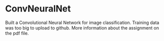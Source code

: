 # ConvNeuralNet
Built a Convolutional Neural Network for image classification. Training data was too big to upload to github. More information about the assignment on the pdf file.
